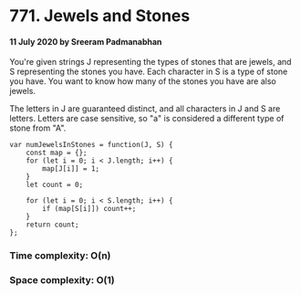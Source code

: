 # 771. Jewels and Stones

#### 11 July 2020 by Sreeram Padmanabhan

You're given strings J representing the types of stones that are jewels, and S representing the stones you have.  Each character in S is a type of stone you have.  You want to know how many of the stones you have are also jewels.

The letters in J are guaranteed distinct, and all characters in J and S are letters. Letters are case sensitive, so "a" is considered a different type of stone from "A".

    var numJewelsInStones = function(J, S) {
        const map = {};
        for (let i = 0; i < J.length; i++) {
            map[J[i]] = 1;
        }
        let count = 0;

        for (let i = 0; i < S.length; i++) {
            if (map[S[i]]) count++;
        }
        return count;
    };

### Time complexity: O(n)
### Space complexity: O(1)

